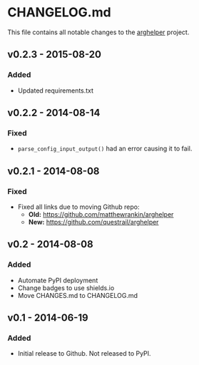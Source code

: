 # CHANGELOG.md

This file contains all notable changes to the [arghelper][] project.

## v0.2.3 - 2015-08-20

### Added
- Updated requirements.txt

## v0.2.2 - 2014-08-14

### Fixed
- `parse_config_input_output()` had an error causing it to fail.

## v0.2.1 - 2014-08-08

### Fixed
- Fixed all links due to moving Github repo:
  - **Old:** https://github.com/matthewrankin/arghelper
  - **New:** https://github.com/questrail/arghelper

## v0.2 - 2014-08-08

### Added
- Automate PyPI deployment
- Change badges to use shields.io
- Move CHANGES.md to CHANGELOG.md

## v0.1 - 2014-06-19

### Added
- Initial release to Github. Not released to PyPI.

[arghelper]: https://github.com/questrail/arghelper

